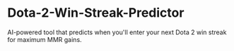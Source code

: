 # Dota-2-Win-Streak-Predictor
AI-powered tool that predicts when you'll enter your next Dota 2 win streak for maximum MMR gains.
